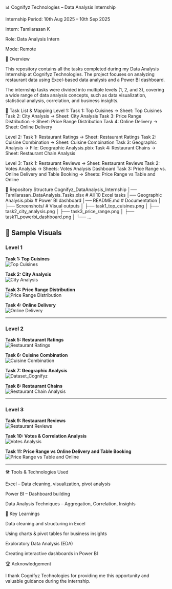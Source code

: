📊 Cognifyz Technologies – Data Analysis Internship

Internship Period: 10th Aug 2025 – 10th Sep 2025

Intern: Tamilarasan K

Role: Data Analysis Intern

Mode: Remote

🚀 Overview

This repository contains all the tasks completed during my Data Analysis Internship at Cognifyz Technologies.
The project focuses on analyzing restaurant data using Excel-based data analysis and a Power BI dashboard.

The internship tasks were divided into multiple levels (1, 2, and 3), covering a wide range of data analysis concepts, such as data visualization, statistical analysis, correlation, and business insights.

📑 Task List & Mapping
Level 1:
Task 1: Top Cuisines → Sheet: Top Cuisines
Task 2: City Analysis → Sheet: City Analysis
Task 3: Price Range Distribution → Sheet: Price Range Distribution
Task 4: Online Delivery → Sheet: Online Delivery

Level 2:
Task 1: Restaurant Ratings → Sheet: Restaurant Ratings
Task 2: Cuisine Combination → Sheet: Cuisine Combination
Task 3: Geographic Analysis → File: Geographic Analysis.pbix
Task 4: Restaurant Chains → Sheet: Restaurant Chain Analysis

Level 3:
Task 1: Restaurant Reviews → Sheet: Restaurant Reviews
Task 2: Votes Analysis → Sheets: Votes Analysis Dashboard
Task 3: Price Range vs. Online Delivery and
Table Booking → Sheets: Price Range vs Table and Online


📂 Repository Structure
Cognifyz_DataAnalysis_Internship
│── Tamilarasan_DataAnalysis_Tasks.xlsx   # All 10 Excel tasks
│── Geographic Analysis.pbix                    # Power BI dashboard
│── README.md                              # Documentation
│
├── Screenshots/                           # Visual outputs
│   ├── task1_top_cuisines.png
│   ├── task2_city_analysis.png
│   ├── task3_price_range.png
│   ├── task11_powerbi_dashboard.png
│   └── ...

## 📸 Sample Visuals  

### Level 1  
**Task 1: Top Cuisines**  
![Top Cuisines](Top%20Cuisines.png)  

**Task 2: City Analysis**  
![City Analysis](City%20Analysis.png)  

**Task 3: Price Range Distribution**  
![Price Range Distribution](Price%20Range%20Distribution.png)  

**Task 4: Online Delivery**  
![Online Delivery](Online%20Delivery.png)  

---

### Level 2  
**Task 5: Restaurant Ratings**  
![Restaurant Ratings](Restaurant%20Ratings.png)  

**Task 6: Cuisine Combination**  
![Cuisine Combination](Cuisine%20Combination.png)  

**Task 7: Geographic Analysis**  
![Dataset_Cognifyz](Geographic%20Analysis.png)  

**Task 8: Restaurant Chains**  
![Restaurant Chain Analysis](Restaurant%20Chain%20Analysis.png)  

---

### Level 3  
**Task 9: Restaurant Reviews**  
![Restaurant Reviews](Screenshots/Restaurant%20Reviews.png)  

**Task 10: Votes & Correlation Analysis**  
![Votes Analysis](Screenshots/Votes%20Analysis%20Dashboard.png) 

**Task 11: Price Range vs Online Delivery and
Table Booking**  
![Price Range vs Table and Online](Price%20Range%20vs%20Table%20and%20Online.png)
 

---

🛠️ Tools & Technologies Used

Excel – Data cleaning, visualization, pivot analysis

Power BI – Dashboard building

Data Analysis Techniques – Aggregation, Correlation, Insights

🎯 Key Learnings

Data cleaning and structuring in Excel

Using charts & pivot tables for business insights

Exploratory Data Analysis (EDA)

Creating interactive dashboards in Power BI

🏆 Acknowledgement

I thank Cognifyz Technologies for providing me this opportunity and valuable guidance during the internship.
